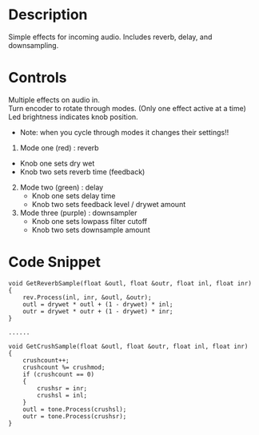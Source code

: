 # Description
Simple effects for incoming audio. Includes reverb, delay, and downsampling.

# Controls
 Multiple effects on audio in.  
 Turn encoder to rotate through modes. (Only one effect active at a time)  
 Led brightness indicates knob position.   
   * Note: when you cycle through modes it changes their settings!!  
 1. Mode one (red) : reverb  
   * Knob one sets dry wet  
   * Knob two sets reverb time (feedback)  
 2. Mode two (green) : delay   
    * Knob one sets delay time   
    * Knob two sets feedback level / drywet amount   
 3. Mode three (purple) : downsampler  
    * Knob one sets lowpass filter cutoff  
    * Knob two sets downsample amount

# Code Snippet
    void GetReverbSample(float &outl, float &outr, float inl, float inr)
    {
        rev.Process(inl, inr, &outl, &outr);
        outl = drywet * outl + (1 - drywet) * inl;
        outr = drywet * outr + (1 - drywet) * inr;
    }

    ......

    void GetCrushSample(float &outl, float &outr, float inl, float inr)
    {
        crushcount++;
        crushcount %= crushmod;
        if (crushcount == 0)
        {
            crushsr = inr;
            crushsl = inl;
        }
        outl = tone.Process(crushsl);
        outr = tone.Process(crushsr);
    }


